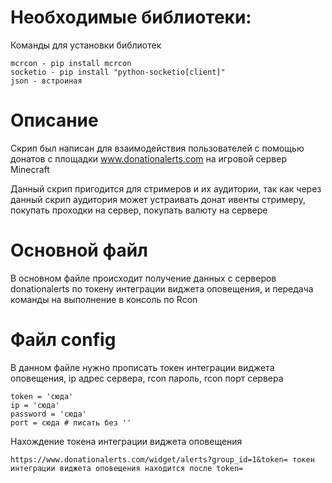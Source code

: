 
# Необходимые библиотеки:

Команды для установки библиотек

	mcrcon - pip install mcrcon
	socketio - pip install "python-socketio[client]" 
	json - встроиная 

# Описание

Скрип был написан для взаимодействия пользователей с помощью донатов с площадки www.donationalerts.com на игровой сервер Minecraft

Данный скрип пригодится для стримеров и их аудитории, так как через данный скрип аудитория может устраивать донат ивенты стримеру, покупать проходки на сервер, покупать валюту на сервере

# Основной файл

В основном файле происходит получение данных с серверов donationalerts по токену интеграции виджета оповещения, и передача команды на выполнение в консоль по Rcon

# Файл config

В данном файле нужно прописать токен интеграции виджета оповещения, ip адрес сервера,
rcon пароль, rcon порт сервера

	token = 'сюда'  
	ip = 'сюда'  
	password = 'сюда'  
	port = сюда # писать без ''

Нахождение токена интеграции виджета оповещения

	https://www.donationalerts.com/widget/alerts?group_id=1&token= токен интеграции виджета оповещения находится после token= 
